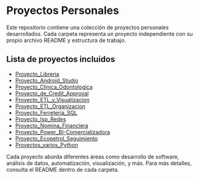 
# Proyectos Personales

Este repositorio contiene una colección de proyectos personales desarrollados. Cada carpeta representa un proyecto independiente con su propio archivo README y estructura de trabajo.

## Lista de proyectos incluidos

- [Proyecto_Libreria](https://github.com/LeonardoTorres04/Proyectos-Personales/tree/main/Poyecto_Libreria)
- [Proyecto_Android_Studio](https://github.com/LeonardoTorres04/Proyectos-Personales/tree/main/Proyecto_Android_Studio)
- [Proyecto_Clinica_Odontologica](https://github.com/LeonardoTorres04/Proyectos-Personales/tree/main/Proyecto_Clinica_Odontologica)
- [Proyecto_de_Credit_Approval](https://github.com/LeonardoTorres04/Proyectos-Personales/tree/main/Proyecto_de_Credit_Approval)
- [Proyecto_ETL_y_Visualizacion](https://github.com/LeonardoTorres04/Proyectos-Personales/tree/main/Proyecto_ETL_y_Visualizacion)
- [Proyecto_ETL_Organizacion](https://github.com/LeonardoTorres04/Proyectos-Personales/tree/main/Proyecto_ETL_Organizacion)
- [Proyecto_Ferreteria_SQL](https://github.com/LeonardoTorres04/Proyectos-Personales/tree/main/Proyecto_Ferreteria_SQL)
- [Proyecto_Isp_Redes](https://github.com/LeonardoTorres04/Proyectos-Personales/tree/main/Proyecto_Isp_Redes)
- [Proyecto_Nomina_Financiera](https://github.com/LeonardoTorres04/Proyectos-Personales/tree/main/Proyecto_Nomina_Financiera)
- [Proyecto_Power_BI-Comercializadora](https://github.com/LeonardoTorres04/Proyectos-Personales/tree/main/Proyecto_Power_BI-Comercializadora)
- [Proyecto_Ecopetrol_Seguimiento](https://github.com/LeonardoTorres04/Proyectos-Personales/tree/main/Proyecto_Ecopetrol_Seguimiento)
- [Proyectos_varios_Python](https://github.com/LeonardoTorres04/Proyectos-Personales/tree/main/Proyectos_varios_Python)


Cada proyecto aborda diferentes áreas como desarrollo de software, análisis de datos, automatización, visualización, y más. Para más detalles, consulta el README dentro de cada carpeta.

